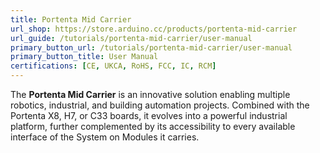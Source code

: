 ```yaml
---
title: Portenta Mid Carrier
url_shop: https://store.arduino.cc/products/portenta-mid-carrier
url_guide: /tutorials/portenta-mid-carrier/user-manual
primary_button_url: /tutorials/portenta-mid-carrier/user-manual
primary_button_title: User Manual
certifications: [CE, UKCA, RoHS, FCC, IC, RCM]
---
```


The **Portenta Mid Carrier** is an innovative solution enabling multiple robotics, industrial, and building automation projects. Combined with the Portenta X8, H7, or C33 boards, it evolves into a powerful industrial platform, further complemented by its accessibility to every available interface of the System on Modules it carries.
